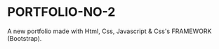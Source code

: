 # PORTFOLIO-NO-2
A new portfolio made with Html, Css, Javascript &amp;  Css's FRAMEWORK (Bootstrap).
